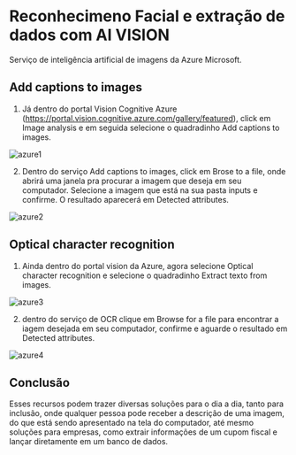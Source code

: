 # Reconhecimeno Facial e extração de dados com AI VISION

Serviço de inteligência artificial de imagens da Azure Microsoft.

## Add captions to images

1. Já dentro do portal Vision Cognitive Azure (https://portal.vision.cognitive.azure.com/gallery/featured), click em Image analysis e em seguida selecione o quadradinho Add captions to images.

![azure1](https://uploaddeimagens.com.br/images/004/740/420/original/01.jpg?1708003366)

2. Dentro do serviço Add captions to images, click em Brose to a file, onde abrirá uma janela pra procurar a imagem que deseja em seu computador. Selecione a imagem que está na sua pasta inputs e confirme. O resultado aparecerá em Detected attributes.

![azure2](https://uploaddeimagens.com.br/images/004/740/421/original/02.jpg?1708003828)

## Optical character recognition

1. Ainda dentro do portal vision da Azure, agora selecione Optical character recognition e selecione o quadradinho Extract texto from images.

![azure3](https://uploaddeimagens.com.br/images/004/740/429/original/03.jpg?1708004400)

2. dentro do serviço de OCR clique em Browse for a file para encontrar a iagem desejada em seu computador, confirme e aguarde o resultado em Detected attributes.

![azure4](https://uploaddeimagens.com.br/images/004/740/431/original/04.jpg?1708004628)

## Conclusão

Esses recursos podem trazer diversas soluções para o dia a dia, tanto para inclusão, onde qualquer pessoa pode receber a descrição de uma imagem, do que está sendo apresentado na tela do computador, até mesmo soluções para empresas, como extrair informações de um cupom fiscal e lançar diretamente em um banco de dados.
